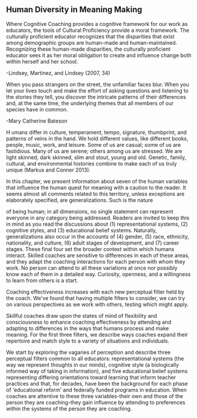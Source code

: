 ## Human Diversity in Meaning Making

Where Cognitive Coaching provides a cognitive framework for our work as educators, the tools of Cultural Proficiency provide a moral framework. The culturally proficient educator recognizes that the disparities that exist among demographic groups are human-made and human-maintained. Recognizing these human-made disparities, the culturally proficient educator sees it as her moral obligation to create and influence change both within herself and her school.

-Lindsey, Martinez, and Lindsey (2007, 34)

When you pass strangers on the street, the unfamiliar faces blur. When you let your lives touch and make the effort of asking questions and listening to the stories they tell, you discover the intricate patterns of their differences and, at the same time, the underlying themes that all members of our species have in common.

-Mary Catherine Bateson

H umans differ in culture, temperament, tempo, signature, thumbprint, and patterns of veins in the hand. We hold different values, like different books, people, music, work, and leisure. Some of us are casual; some of us are fastidious. Many of us are serene; others among us are stressed. We are light skinned, dark skinned, slim and stout, young and old. Genetic, family, cultural, and environmental histories combine to make each of us truly unique (Markus and Conner 2013).

In this chapter, we present information about seven of the human variables that influence the human quest for meaning with a caution to the reader. It seems almost all comments related to this territory, unless exceptions are elaborately specified, are generalizations. Such is the nature

of being human; in all dimensions, no single statement can represent everyone in any category being addressed. Readers are invited to keep this in mind as you read the discussions about (1) representational systems, (2) cognitive styles, and (3) educational belief systems. Naturally, generalizations also occur in the accounts of (4) gender, (5) race, ethnicity, nationality, and culture, (6) adult stages of development, and (7) career stages. These final four set the broader context within which humans interact. Skilled coaches are sensitive to differences in each of these areas, and they adapt the coaching interactions for each person with whom they work. No person can attend to all these variations at once nor possibly know each of them in a detailed way. Curiosity, openness, and a willingness to learn from others is a start.

Coaching effectiveness increases with each new perceptual filter held by the coach. We've found that having multiple filters to consider, we can try on various perspectives as we work with others, testing which might apply.

Skillful coaches draw upon the states of mind of flexibility and consciousness to enhance coaching effectiveness by attending and adapting to differences in the ways that humans process and make meaning. For the first three filters, we describe ways coaches expand their repertoire and match style to a variety of situations and individuals.

We start by exploring the vagaries of perception and describe three perceptual filters common to all educators: representational systems (the way we represent thoughts in our minds), cognitive style (a biologically informed way of taking in information), and five educational belief systems representing differing orientations toward learning that inform teacher practices and that, for decades, have been the background for each phase of 'educational reform' and federally funded programs in education. When coaches are attentive to these three variables-their own and those of the person they are coaching-they gain influence by attending to preferences within the systems of the person they are coaching.